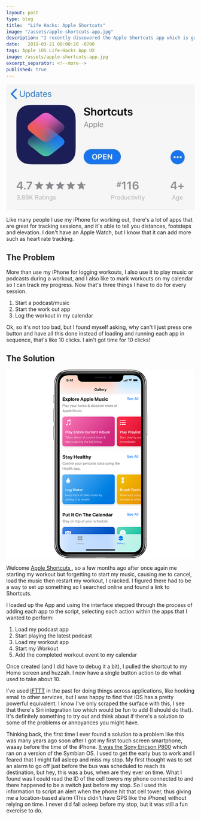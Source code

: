 ```yaml
---
layout: post
type: blog
title:  "Life Hacks: Apple Shortcuts"
image: "/assets/apple-shortcuts-app.jpg"
description: "I recently discovered the Apple Shortcuts app which is great for creating combining apps into a single button."
date:   2019-03-21 08:00:20 -0700
tags: Apple iOS Life-Hacks App UX
image: /assets/apple-shortcuts-app.jpg
excerpt_separator: <!--more-->
published: true
---
```

![Apple Shortcuts App](/assets/apple-shortcuts-app.jpg)

Like many people I use my iPhone for working out, there's a lot of apps that are great for tracking sessions, and it's able to tell you distances, footsteps and elevation. I don't have an Apple Watch, but I know that it can add more such as heart rate tracking.
<!--more-->

## The Problem

More than use my iPhone for logging workouts, I also use it to play music or podcasts during a workout, and I also like to mark workouts on my calendar so I can track my progress. Now that's three things I have to do for every session.

1. Start a podcast/music
2. Start the work out app
3. Log the workout in my calendar

Ok, so it's not too bad, but I found myself asking, why can't I just press one button and have all this done instead of loading and running each app in sequence, that's like 10 clicks. I ain't got time for 10 clicks!

## The Solution

![Apple Shortcuts App](/assets/apple-shortcuts-screenshot.png)

Welcome [Apple Shortcuts ](https://itunes.apple.com/us/app/shortcuts/id915249334?mt=8), so a few months ago after once again me starting my workout but forgetting to start my music, causing me to cancel, load the music then restart my workout, I cracked. I figured there had to be a way to set up something so I searched online and found a link to Shortcuts.

I loaded up the App and using the interface stepped through the process of adding each app to the script, selecting each action within the apps that I wanted to perform:

1. Load my podcast app
2. Start playing the latest podcast
3. Load my workout app
4. Start my Workout
5. Add the completed workout event to my calendar

Once created (and I did have to debug it a bit), I pulled the shortcut to my Home screen and huzzah. I now have a single button action to do what used to take about 10.

I've used [IFTTT](https://ifttt.com/) in the past for doing things across applications, like hooking email to other services, but I was happy to find that iOS has a pretty powerful equivalent. I know I've only scraped the surface with this, I see that there's Siri integration too which would be fun to add (I should do that). It's definitely something to try out and think about if there's a solution to some of the problems or annoyances you might have.

Thinking back, the first time I ever found a solution to a problem like this was many years ago soon after I got my first touch screen smartphone, waaay before the time of the iPhone. [It was the Sony Ericson P800](https://en.wikipedia.org/wiki/Sony_Ericsson_P800) which ran on a version of the Symbian OS. I used to get the early bus to work and I feared that I might fall asleep and miss my stop. My first thought was to set an alarm to go off just before the bus was scheduled to reach its destination, but hey, this was a bus, when are they ever on time. What I found was I could read the ID of the cell towers my phone connected to and there happened to be a switch just before my stop. So I used this information to script an alert when the phone hit that cell tower, thus giving me a location-based alarm (This didn't have GPS like the iPhone) without relying on time.
I never did fall asleep before my stop, but it was still a fun exercise to do.
